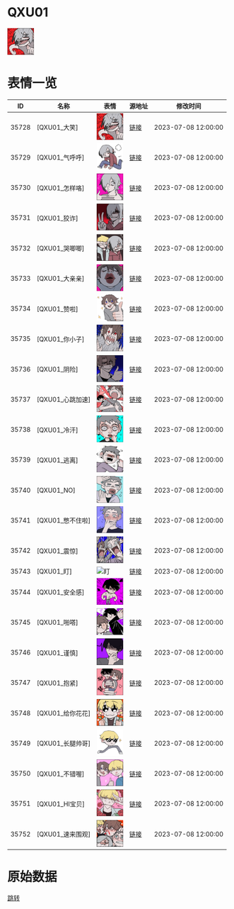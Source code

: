 # QXU01

<img src="./cover.png" height="60" alt="cover" />

# 表情一览

|ID|名称|表情|源地址|修改时间|
|----|----|----|----|----|
|35728|[QXU01_大笑]|<img src="./pic/035728_%5BQXU01_大笑%5D.png" height="60" alt="大笑"/>|[链接](https://i0.hdslb.com/bfs/garb/5678f5b95a130d83d13b43e051fc51dbe2661e33.png)|2023-07-08 12:00:00|
|35729|[QXU01_气呼呼]|<img src="./pic/035729_%5BQXU01_气呼呼%5D.png" height="60" alt="气呼呼"/>|[链接](https://i0.hdslb.com/bfs/garb/031dd0e7306fda00fdcdc51794b5528e609e4eef.png)|2023-07-08 12:00:00|
|35730|[QXU01_怎样咯]|<img src="./pic/035730_%5BQXU01_怎样咯%5D.png" height="60" alt="怎样咯"/>|[链接](https://i0.hdslb.com/bfs/garb/8c2702f3290f917e5c7f7a2ece7379d59713f262.png)|2023-07-08 12:00:00|
|35731|[QXU01_狡诈]|<img src="./pic/035731_%5BQXU01_狡诈%5D.png" height="60" alt="狡诈"/>|[链接](https://i0.hdslb.com/bfs/garb/8399c1d0c368913e7b5d75b1819e6faead807c6b.png)|2023-07-08 12:00:00|
|35732|[QXU01_哭唧唧]|<img src="./pic/035732_%5BQXU01_哭唧唧%5D.png" height="60" alt="哭唧唧"/>|[链接](https://i0.hdslb.com/bfs/garb/2ff1f6a240440debfd181828cb25aba621c63544.png)|2023-07-08 12:00:00|
|35733|[QXU01_大亲亲]|<img src="./pic/035733_%5BQXU01_大亲亲%5D.png" height="60" alt="大亲亲"/>|[链接](https://i0.hdslb.com/bfs/garb/932057f1dbe4bfb7f858f333f25039060c2ae80a.png)|2023-07-08 12:00:00|
|35734|[QXU01_赞啦]|<img src="./pic/035734_%5BQXU01_赞啦%5D.png" height="60" alt="赞啦"/>|[链接](https://i0.hdslb.com/bfs/garb/27312d610b7fdaef1c84f00caa12cc392cad7885.png)|2023-07-08 12:00:00|
|35735|[QXU01_你小子]|<img src="./pic/035735_%5BQXU01_你小子%5D.png" height="60" alt="你小子"/>|[链接](https://i0.hdslb.com/bfs/garb/3f46f8345d116576e7ff7f2d6765d28e09979238.png)|2023-07-08 12:00:00|
|35736|[QXU01_阴险]|<img src="./pic/035736_%5BQXU01_阴险%5D.png" height="60" alt="阴险"/>|[链接](https://i0.hdslb.com/bfs/garb/dbdd5b1f5b82385d4df03d6f572ccacd0e86f6cb.png)|2023-07-08 12:00:00|
|35737|[QXU01_心跳加速]|<img src="./pic/035737_%5BQXU01_心跳加速%5D.png" height="60" alt="心跳加速"/>|[链接](https://i0.hdslb.com/bfs/garb/1674d2bb71c65b5e2b0ab28a86d80817c6720f1f.png)|2023-07-08 12:00:00|
|35738|[QXU01_冷汗]|<img src="./pic/035738_%5BQXU01_冷汗%5D.png" height="60" alt="冷汗"/>|[链接](https://i0.hdslb.com/bfs/garb/5ed11249f749e90700e17e3724c1620093ef7ddd.png)|2023-07-08 12:00:00|
|35739|[QXU01_逃离]|<img src="./pic/035739_%5BQXU01_逃离%5D.png" height="60" alt="逃离"/>|[链接](https://i0.hdslb.com/bfs/garb/99467c6a7abf8667220952fa5a266f2c9805b2ce.png)|2023-07-08 12:00:00|
|35740|[QXU01_NO]|<img src="./pic/035740_%5BQXU01_NO%5D.png" height="60" alt="NO"/>|[链接](https://i0.hdslb.com/bfs/garb/ab992f5d9acb2a43344d7c2ad17cfdd630c63a5c.png)|2023-07-08 12:00:00|
|35741|[QXU01_憋不住啦]|<img src="./pic/035741_%5BQXU01_憋不住啦%5D.png" height="60" alt="憋不住啦"/>|[链接](https://i0.hdslb.com/bfs/garb/f674e03df71b1ee92ed4f444d6bc4be71e1cb90c.png)|2023-07-08 12:00:00|
|35742|[QXU01_震惊]|<img src="./pic/035742_%5BQXU01_震惊%5D.png" height="60" alt="震惊"/>|[链接](https://i0.hdslb.com/bfs/garb/fc21d766524066390a4536f943d40b6412561623.png)|2023-07-08 12:00:00|
|35743|[QXU01_盯]|<img src="./pic/035743_%5BQXU01_盯%5D.png" height="60" alt="盯"/>|[链接](https://i0.hdslb.com/bfs/garb/d8c1e9ea2ac3de75994fd5d7d24c91a595ad7fe3.png)|2023-07-08 12:00:00|
|35744|[QXU01_安全感]|<img src="./pic/035744_%5BQXU01_安全感%5D.png" height="60" alt="安全感"/>|[链接](https://i0.hdslb.com/bfs/garb/46b26f23b14aaa0462a1156ae8c4613b9b802349.png)|2023-07-08 12:00:00|
|35745|[QXU01_啪嗒]|<img src="./pic/035745_%5BQXU01_啪嗒%5D.png" height="60" alt="啪嗒"/>|[链接](https://i0.hdslb.com/bfs/garb/9315a9ce02e4b22cd570dde2fdcb4ddef059c2ef.png)|2023-07-08 12:00:00|
|35746|[QXU01_谨慎]|<img src="./pic/035746_%5BQXU01_谨慎%5D.png" height="60" alt="谨慎"/>|[链接](https://i0.hdslb.com/bfs/garb/69fb473f01cf6f00cf6a008775ed3d09b73fdef4.png)|2023-07-08 12:00:00|
|35747|[QXU01_抱紧]|<img src="./pic/035747_%5BQXU01_抱紧%5D.png" height="60" alt="抱紧"/>|[链接](https://i0.hdslb.com/bfs/garb/79695b7f917ff1a1b290796d4b6b33d643b890c0.png)|2023-07-08 12:00:00|
|35748|[QXU01_给你花花]|<img src="./pic/035748_%5BQXU01_给你花花%5D.png" height="60" alt="给你花花"/>|[链接](https://i0.hdslb.com/bfs/garb/83b285f886b1afc12a76fed1d350b812daaf2aa5.png)|2023-07-08 12:00:00|
|35749|[QXU01_长腿帅哥]|<img src="./pic/035749_%5BQXU01_长腿帅哥%5D.png" height="60" alt="长腿帅哥"/>|[链接](https://i0.hdslb.com/bfs/garb/3df4bc9086ee6987c771993be3ff16bf966b0ae8.png)|2023-07-08 12:00:00|
|35750|[QXU01_不错喔]|<img src="./pic/035750_%5BQXU01_不错喔%5D.png" height="60" alt="不错喔"/>|[链接](https://i0.hdslb.com/bfs/garb/7127adf804236f895fcf879b2e989dede760ce0b.png)|2023-07-08 12:00:00|
|35751|[QXU01_HI宝贝]|<img src="./pic/035751_%5BQXU01_HI宝贝%5D.png" height="60" alt="HI宝贝"/>|[链接](https://i0.hdslb.com/bfs/garb/6cc50ec99c218b800116556360fab21034cefda0.png)|2023-07-08 12:00:00|
|35752|[QXU01_速来围观]|<img src="./pic/035752_%5BQXU01_速来围观%5D.png" height="60" alt="速来围观"/>|[链接](https://i0.hdslb.com/bfs/garb/fe5ae9073f0e25496a8da4138f4e8aeea345688f.png)|2023-07-08 12:00:00|

# 原始数据

[跳转](./raw.json)

